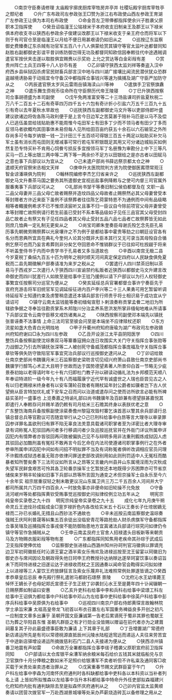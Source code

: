 <!-- { "loadSidebar": true } -->
　　○南京守臣奏请修理  太庙殿宇廓庑厨库宰牲房井亭并  社稷坛殿宇厨库宰牲亭之颓圮者
　　○升广东布政司左参政张王□赞为浙江右布政使山西左参政王育湖广左参政王让俱为本司右布政使
　　○命金吾左卫带俸都指挥使余兴子胜袭父原职本卫指挥使
　　○癸丑诏临潼王公铭禄米于本府收支旧制亲王及郡王以下禄米俱本府收支寻以狭西右参政余子俊建议改郡王以下禄米收支于亲王府仓而将军以下则于有司官仓至是临潼王以月给不便日用甚艰请仍如旧从之
　　○巡按辽东监察御史费臻奏辽东杀贼有功官军五百八十八人俱蒙给赏其镇守等官太监叶达都督同知赵胜右副都御史彭谊平昔训练防御岂得无功及都督同知欧信因奉敕往代中途遇贼调遣官军按伏夹击遂以取胜俱宜赐赉以示奖劝  上允之赏达等白金彩叚有差
　　○赏贵州阵亡土兵王四等十八人钞币有差
　　○乙卯镇守狭西太监刘祥等奏盗入汉中府西乡县纵狱囚杀虏官民财畜兵部言汉中地与四川湖广接壤比闻流民潜伏犹众恐群盗越境诱胁易于动摇宜令守备汉中都指挥佥事钱兴等速为擒捕及湖广守臣严加防守从之
　　○丙辰遣官祭太岁风云雷雨岳镇海渎山川等神
　　○遣旗手卫官祭旗纛之神
　　○遣乐舞生赍祝币往命所在守臣祭历代帝王陵寝
　　○丁巳升狭西按察司佥事胡德盛为本司副使
　　○戊午免两淮富安等二十三场盐课司折盐夏秋税二万八千二百五十二石有奇草四万四千五十六包有奇计折小引盐六万五千三百九十五引有奇以去年夏秋水旱故也
　　○巡抚狭西左副都御史马文升等以吏部侍郎叶盛建议欲诸边将佐各陈马政利便于是上言今日边军之苦莫甚于陪补马匹是以马不及偿人已逃伍虽尝给钱贴助惠不能周惟今屯田军士有田多丁少而不领马者有田少丁多而反领马者欲概均其田事体未易但每人见所给田百亩约获五十余石以六石输官之外所存尚多可令每岁纳银一钱一卫计田三千五百顷可得银三百五十两足以贴助买补欠马军士虽有消长而屯田则无增减事可常行若屯军积银既足其用又可分诸边城贴买如例然复恐专恃买补不肯用心饲餋亏损反多宜按领马军丁名册豫为审勘分上中下三等凡买马一匹上等出银三两中等二两下等一两余价不足方以田银给之是亦古者以田赋马之意也事下兵部议以为宜从之
　　○己未遣户部尚书薛远祭京都太仓之神
　　○遣顺天府官祭宋丞相文天祥
　　○庚申升太医院院判方贤为院使御医寗瓒常观汪智金谅潘瑛俱为院判
　　○翰林院编修李杰乞归省亲许之
　　○巡抚狭西左副都御史马文升奏茶马国之要务其所遣御史宜视巡盐事例降敕与之使可内督三司官属外服番夷事下兵部议可从之
　　○礼部尚书邹干等奏旧制公侯伯都督及在  文职一品二品父母妻并三品父母亡故者赐祭并造坟四品父母故者止赐祭然必其父母妻曾受本等封赠者方许近来臣下虽例不该祭葬者往往陈乞荷蒙特恩不为通例而中间有品级略相等者輙援例希求不已不惟烦渎宸听又且事不归一臣议自今除前项官父母并妻曾受本等封赠亡故照例请行若生前虽已受封不系本等品级如子见任三品官其父母受封四品亡故者止有祭又有子见任四品者其父母止受封五品六品七品者亡故祭葬皆无如此则庶几恤典一定礼制无更矣从之
　　○尚宝司卿朱奎奏臣母谢氏殁乞念先臣孔易历事先朝微劳赐祭葬以光泉壤许之不为例于是都给事中霍贵等劾之曰朝廷设官各有名分而恩典所宜具在典礼今奎何人论其分既非大臣本其行又无可录当其母殁自合循例乞祭可也而乃妄言希葬则非分矣乞夺回恩命不惟销群议于已往抑可杜觊觎于将来不听盖奎侍书于内而中贵学书于孔易者又多当道故也
　　○辛酉以南宫无极二县今岁夏税丁桑绢九百五十匹为明年之税时顺天河间真定保定四府以人民缺食俱免夏税而二县先期徵解户部奏请准为来岁之税从之
　　○罢遣行人四川禁茶旧制以茶易马于西戎岁二次遣行人于狭西四川宣谕禁约私贩者近狭西以都御史马文升建言改命御史而四川犹差行人如故至是给事中王铨乃援例以请下户部议以为行人权轻御史事繁宜任按察司分巡官为便从之
　　○癸亥延绥总兵官署都督佥事许宁奏臣先于宣府充游击将军旧统官军见调延绥征进内百户李兴等二十三人果勇可用乞暂留听调待延绥军士知遵约束及虏警稍息遣还本镇兵部言行师贵乎将士相识易于成功宜从宁请诏可
　　○镇守云南太监钱能等奏初缅甸宣慰卜剌浪奏称贡掌孟餋二地旧为所辖欲争据之寻奉旨往勘贡掌系木邦陇川分治孟养系思洪发所掌非缅甸地难从所请事下兵部议宜令云南守臣移文戒饬诸夷从之
　　○陕西按察司副使邓本端先以镇抚张普诬奏不法事情  上命三法司官至彼会问至是本端坐不应律赎杖还职
　　○东方流星如盏大色青白光明烛地
　　○甲子升衢州府知府唐瑜为湖广布政司左参政赣州府知府谢曰□永为四川左参政
　　○乙丑开设浙江太平县阴阳医学
　　○四川整饬兵备按察副使沈琮奏双马等寨番寇拥众连日攻围实大关门守关指挥佥事张勋等力战御之乃引去所镇抚张深等二人被创死守备威茂都指挥佥事庞福及守关指挥佥事章钦等俱失防守致陷官军事宜究治兵部议行巡按御史逮问从之
　　○丁卯诏给致仕南京吏部尚书魏骥月米三石监察御史梁昉言切见绍兴府萧山县致仕南京吏部尚书魏骥学行醇笃心术正大且明于世故而达于国势德望素著人所景仰白首一节略无少疵景泰初始以老得请时年七十有六归即杜门教子孙以耕读动循礼法为乡邦模范天顺八年奉诏特进阶一级今年九十有八而福履康宁近代罕有诚盛世之人瑞也臣尝见古之人有以归老赐禄米终身者有以安车蒲轮召致者有赐杖延年封公爵者如骥者岂下古人伏望俯从臣言特加优礼或下安车之召而问以治道或遣存问之使而访所欲言必能有所裨益实圣时一盛事也  上览奏嘉之特谕礼部曰尚书魏骥年及百龄兼有德望朕甚嘉悦其即遣行人奉敕存问并赐羊酒仍敕有司月给米三石赡其终身以表朕优老之意
　　○广东整饬海南兵备按察副使涂棐奏儋州黎寇攻毁村寨乞诛首恶以警其余兵部请行总镇总督总兵等官勘议可否随宜举行从之○己巳刑科给事中白昂等言大理寺以审录罪囚参详罪名盖欲刑归有罪不陷无辜良法羙意具载诸司职掌者至为详密比者大理寺审录有词称冤人犯驳回再问者多行移调问者少及巡按巡抚官并在外衙门详议所属申详囚犯内有情弊者亦皆驳回再问致被偏执己见不与辩明多用非法重刑鍜炼成狱囚人虑其驳回必加酷刑虽有冤枉不敢再言今后乞命在内法司使遵诸司职掌事例行之在外者参审所属申详囚犯中间如有问招不明拟罪不当及有词称冤者俱听改调相应官员问理不许鍜炼成狱违者虽无赃亦依律问罪送吏部改调别用如此则刑罚适中人无冤枉而酷暴者知所警矣奏下三法司议如所言从之昂等又言畿内州县并山东属境淫雨为灾秋成失望军民鲜食艰苦可怜其各卫轮番京操军士乞暂放还本地既得少苏困弊亦可节省京储俟来岁稍丰轮操如旧事下兵部以昂等所言固为通变之术但京操军士自永乐至今六十余年实  祖宗居重驭轻之制未敢更议况山东属卫共三万二千五百余人河间并大宁都司所属共六万四千四百余人一时放免事亦非便命如旧轮操不允免放
　　○守备洮河岷州等处都指挥黄钦受贿事觉巡按御史问拟律绞例立功五年从之
　　明宪宗纯皇帝实录卷之九十四
　明宪宗纯皇帝实录卷之九十五
　　成化七年九月庚午朔命灵丘王逊烇孙成鈠成金□亶岁禄折色内各改给实米五十石以王奏长子仕塝居嫡无禄而二孙已长婚礼无措且山西钞法不通故也
　　○辛未巡按云南监察御史温琮奏强贼王庆阿利普晟等紏集五百余徒出没临安青花等路抢劫人财杀虏旗军守备都指挥佥事吴瑢及巡捕指挥佥事戎俊不能防御贻患地方宜寘诸法兵部请行琮究问如律仍令镇守等官作急捕贼从之
　　○壬申云南孟艮府土官舍人招禄遣头目板新等来朝贡马及方物赐衣服彩叚等物有差
　　○广东都指挥同知焦用老疾命其孙琮于武成后卫支指挥使俸优给
　　○监察御史张进禄山西潞州知州孙珂判官冯徽俱以罪谪充边卫军初珂徽抵任时沁源王宴之酒半索女乐侑欢及进禄巡按至沈王留宴以珂徽旧为御史亦与席间因论及朝政得失他日珂申王府教授孙达纳赇达遂举珂宴饮事以奏诏旨未下而珂恃进禄之旧遂讼达于进禄收而杖之王因通奏以闻命官会鞫得实问拟如律  上以进禄等三人宴饮王府放肆狂言及索女乐蔑弃礼法难照常例处罪遂皆谪之○癸酉  孝恭章皇后忌辰  奉先殿行祭礼遣驸马都尉石璟祭  景陵
　　○沈府沁水王幼塐薨王悼怀王嫡长子也母妃郑氏宣德壬子生正统丁卯袭封沁水王至是薨年四十讣闻辍朝一日赐祭葬如制谥曰安惠
　　○乙亥升吏科右给事中李和兵科右给事中梁璟工科左给事中王诏俱为都给事中户科给事中邓山为左给事中吏科给事中徐英户科给事中彭序兵科给事中吴原俱为右给事中
　　○巡视四川南京户部右侍郎黄琛言故翰林院学士承旨宋濂  太祖高皇帝龙飞初首以布衣召置左右军国重务裨益良多开创之初凡一应制度文章多出濂乎  圣朝开国文臣濂诚第一告老后累谪死于蜀非其罪也蜀献王已为葬之华阳县东惟  圣朝凡群臣之有才行勋业没皆赐以赠谥在前代者亦为之建葺祠墓复其子孙此最盛德事臣敢为濂请  上下其章于礼部
　　○丁丑增置湖广常德府新店递运所先是有司以常德桃源直抵辰州沅陵水陆程途窎远而递运人夫往来劳苦宜于中途新店驿增设递运所摘拨慈利石门二县人夫接递为便从之
　　○狭西凉州镇番卫地震有声如雷
　　○命故万全署都指挥佥事李绂子稽袭父原职宣府前卫指挥同知
　　○户部请以太仓库银平籴漕军纳余粮米每石给价五钱其米就临船兑与京卫官旗作十月分俸粮之数如米不足照价给银漕军不卖者听但不许私粜及通同客□收买载于米贵处粜卖违者治罪从之
　　○戊寅重春节赐文武群臣宴于午门
　　○升户科左给事中李森为河南怀庆府通判时各科缺都给事中吏科各以本科资以当补者列名上请  上皆如所拟惟森以左给事中当升本科都给事中特命升外任吏部拟森福建兴化府知府内批有通判缺除去至是拟森怀庆府通判从之
　　○己卯内官监太监黄顺奏请以团营次拨官军一万赴西湖景城壕等处采办芦薪烧造砖瓦以备修理之用从之
